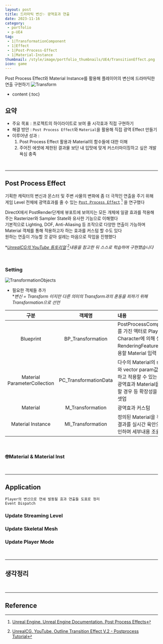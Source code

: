 ```yaml
---
layout: post
title: 드라마틱 변신✨ 광역효과 연출
date: 2023-11-16
category: 
 - portfolio
 - p-UE4
tag:
 - 1|TransformationComponent
 - 1|Effect
 - 1|Post-Process-Effect
 - 1|Material-Instance
thumbnail: /style/image/portfolio_thumbnails/UE4/TransitionEffect.png
icon: game
---
```


Post Process Effect와 Material Instance를 활용해 플레이어의 변신에 드라마틱한 연출 구현하기
![Transform](https://github.com/ssonsonya/ssonsonya.github.io/assets/116151781/49779bf1-7efa-4273-8d24-9d23f40f0369)

* content
{:toc}

## 요약

- 주요 목표 : 프로젝트의 하이라이트로 보여 줄 시각효과 직접 구현하기
- 해결 방안 : `Post Process Effect`와 `Material`을 활용해 직접 광역 Effect 만들기
- 이루어낸 성과 :  
    1. Post Process Effect 활용과 Material의 함수들에 대한 이해  
    2. 주어진 에셋에 제한된 결과물 보단 내 입맛에 맞게 커스터마이징하고 싶은 개발 욕심 충족  

<br>

---

## Post Process Effect

기획한 캐릭터의 변신과 몬스터 및 주변 사물의 변화에 좀 더 극적인 연출을 주기 위해 게임 Level 전체에 광역효과를 줄 수 있는 [`Post Process Effect`](https://docs.unrealengine.com/4.26/en-US/RenderingAndGraphics/PostProcessEffects/) [^21] 을 연구했다  

DirectX에서 PostRender단계에 뷰포트에 보여지는 모든 개체에 일괄 효과를 적용해주는 Rasterizer와 Sampler State와 유사한 기능으로 이해했다  
기본적으로 Lighting, DOF, Anti-Aliasing 등 조작으로 다양한 연출이 가능하며 Material 객체를 통해 적용하고자 하는 효과를 커스텀 할 수도 있다  
원하는 연출이 가능할 것 같아 설레는 마음으로 작업을 진행했다  

**[UnrealCG의 YouTube 튜토리얼](https://www.youtube.com/watch?v=ezRd6t7ZNHE&list=PLnfzvYOawOqBZlcT1Bno4vZcpFmFVcrhF&index=9) [^22]내용을 참고한 뒤 스스로 학습하여 구현했습니다* 

<br>

### Setting

![TransformationObjects](https://github.com/ssonsonya/ssonsonya.github.io/assets/116151781/b0a71cdc-5724-4702-a79f-10b9a5daeb17)

- 필요한 객체들 추가  
    **변신 = Transform 이지만 다른 의미의 Transform과의 혼동을 피하기 위해 Transformation으로 선언*  

| 구분 | 객체명 | 내용 |
| :---: | :---: | :--- |
|Blueprint|BP_Transformation|PostProcessComponent를 가진 액터로 Player Character에 의해 생성<br>RenderingFeature에 적용할 Material 입력|
|Material<br>ParameterCollection|PC_TransformationData|다수의 Material의 scalar와 vector param값을 관리하고 적용할 수 있는 개체<br>광역효과 Material을 추가할 경우 등 확장성을 고려한 셋업|
|Material|M_Transformation|광역효과 커스텀|
|Material Instance|MI_Transformation|정의된 Material을 적용한 결과를 실시간 육안으로 확인하며 세부내용 조율가능|

<br>

### 🤓Material & Material Inst

<br>

---
## Application

```
Player의 변신으로 연쇄 발동될 효과 연출들 도표로 정리
Event Dispatch
```

### Update Streaming Level

### Update Skeletal Mesh

### Update Player Mode


<br>

---
## 생각정리


<br>

---
## Reference
[^21]: [Unreal Engine. Unreal Engine Documentation. Post Process Effects](https://docs.unrealengine.com/4.26/en-US/RenderingAndGraphics/PostProcessEffects/)  
[^22]: [UnrealCG. YouTube. Outline Transition Effect V.2 - Postprocess Tutorial](https://www.youtube.com/watch?v=ezRd6t7ZNHE&list=PLnfzvYOawOqBZlcT1Bno4vZcpFmFVcrhF&index=9)  